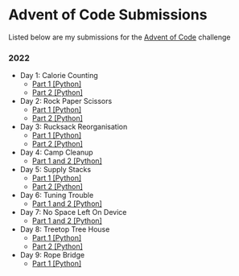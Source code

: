 # Advent of Code Submissions

Listed below are my submissions for the [Advent of Code](https://adventofcode.com) challenge

### 2022

- Day 1: Calorie Counting
    - [Part 1 [Python]](2022/Day1/calorie_counting_1.py)
    - [Part 2 [Python]](2022/Day1/calorie_counting_2.py)
- Day 2: Rock Paper Scissors
    - [Part 1 [Python]](2022/Day2/rock_paper_scissors_1.py)
    - [Part 2 [Python]](2022/Day2/rock_paper_scissors_2.py)
- Day 3: Rucksack Reorganisation
    - [Part 1 [Python]](2022/Day3/rucksack_reorganisation_1.py)
    - [Part 2 [Python]](2022/Day3/rucksack_reorganisation_2.py)
- Day 4: Camp Cleanup
    - [Part 1 and 2 [Python]](2022/Day4/camp_cleanup.py)
- Day 5: Supply Stacks
    - [Part 1 [Python]](2022/Day5/supply_stacks_1.py)
    - [Part 2 [Python]](2022/Day5/supply_stacks_2.py)
- Day 6: Tuning Trouble
    - [Part 1 and 2 [Python]](2022/Day6/tuning_trouble.py)
- Day 7: No Space Left On Device
    - [Part 1 and 2 [Python]](2022/Day7/no_space_left.py)
- Day 8: Treetop Tree House
    - [Part 1 [Python]](2022/Day8/treetop_tree_house_1.py)
    - [Part 2 [Python]](2022/Day8/treetop_tree_house_2.py)
- Day 9: Rope Bridge
    - [Part 1 [Python]](2022/Day9/rope_bridge_1.py)